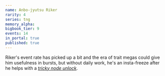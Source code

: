 ```yaml
---
name: Anbo-jyutsu Riker
rarity: 4
series: tng
memory_alpha:
bigbook_tier: 9
events: 14
in_portal: true
published: true
---
```


Riker's event rate has picked up a bit and the era of trait megas could give him usefulness in bursts, but without daily work, he's an insta-freeze after he helps with a [_tricky node unlock_](https://stt.wiki/wiki/Serious_Business).
